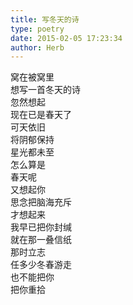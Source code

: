```yaml
---  
title: 写冬天的诗  
type: poetry  
date: 2015-02-05 17:23:34  
author: Herb    
---  
```

窝在被窝里  
想写一首冬天的诗  
忽然想起  
现在已是春天了    
可天依旧  
将阴郁保持  
星光都未至  
怎么算是  
春天呢    
又想起你  
思念把脑海充斥  
才想起来  
我早已把你封缄  
就在那一叠信纸  
那时立志  
任多少冬春游走  
也不能把你  
把你重拾